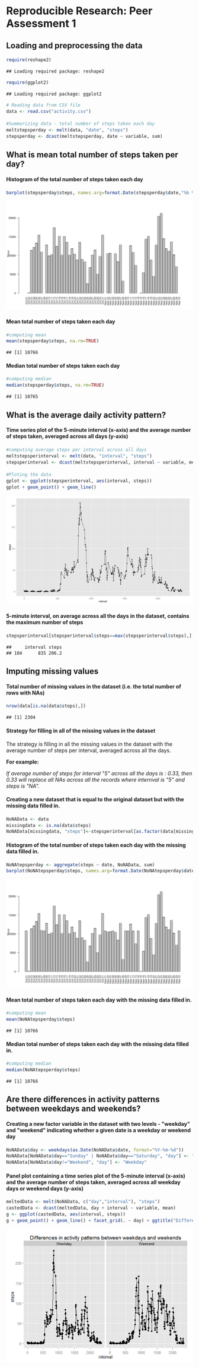 # Reproducible Research: Peer Assessment 1

## Loading and preprocessing the data

```r
require(reshape2)
```

```
## Loading required package: reshape2
```

```r
require(ggplot2)
```

```
## Loading required package: ggplot2
```

```r
# Reading data from CSV file
data <- read.csv("activity.csv")

#Summarizing data - total number of steps taken each day
meltstepsperday <- melt(data, "date", "steps")
stepsperday <- dcast(meltstepsperday, date ~ variable, sum)
```

## What is mean total number of steps taken per day?

#### Histogram of the total number of steps taken each day

```r
barplot(stepsperday$steps, names.arg=format.Date(stepsperday$date,"%b %d"), las=2, ylab="Steps")
```

![plot of chunk unnamed-chunk-2](./PA1_template_files/figure-html/unnamed-chunk-2.png) 

#### Mean total number of steps taken each day

```r
#computing mean
mean(stepsperday$steps, na.rm=TRUE)
```

```
## [1] 10766
```

#### Median total number of steps taken each day

```r
#computing median
median(stepsperday$steps, na.rm=TRUE)
```

```
## [1] 10765
```

## What is the average daily activity pattern?

#### Time series plot of the 5-minute interval (x-axis) and the average number of steps taken, averaged across all days (y-axis)

```r
#computing average steps per interval across all days
meltstepsperinterval <- melt(data, "interval", "steps")
stepsperinterval <- dcast(meltstepsperinterval, interval ~ variable, mean, na.rm=TRUE)

#Ploting the data
gplot <- ggplot(stepsperinterval, aes(interval, steps))
gplot + geom_point() + geom_line()
```

![plot of chunk unnamed-chunk-5](./PA1_template_files/figure-html/unnamed-chunk-5.png) 

#### 5-minute interval, on average across all the days in the dataset, contains the maximum number of steps

```r
stepsperinterval[stepsperinterval$steps==max(stepsperinterval$steps),]
```

```
##     interval steps
## 104      835 206.2
```

## Imputing missing values

#### Total number of missing values in the dataset (i.e. the total number of rows with NAs)

```r
nrow(data[is.na(data$steps),])
```

```
## [1] 2304
```

#### Strategy for filling in all of the missing values in the dataset
The strategy is filling in all the missing values in the dataset with the average number of steps per interval, averaged across all the days.

<b>For example:</b>

<p><i>
If average number of steps for interval "5" across all the days is : 0.33, then 0.33 will replace all NAs across all the records where internval is "5" and steps is "NA".
</i></p>

#### Creating a new dataset that is equal to the original dataset but with the missing data filled in.

```r
NoNAData <- data
missingdata <- is.na(data$steps)
NoNAData[missingdata, "steps"]<-stepsperinterval[as.factor(data[missingdata, "interval"]), "steps"]
```

#### Histogram of the total number of steps taken each day with the missing data filled in.

```r
NoNAtepsperday <- aggregate(steps ~ date, NoNAData, sum)
barplot(NoNAtepsperday$steps, names.arg=format.Date(NoNAtepsperday$date,"%b %d"), las=2, ylab="Steps")
```

![plot of chunk unnamed-chunk-9](./PA1_template_files/figure-html/unnamed-chunk-9.png) 

#### Mean total number of steps taken each day with the missing data filled in.

```r
#computing mean
mean(NoNAtepsperday$steps)
```

```
## [1] 10766
```

#### Median total number of steps taken each day with the missing data filled in.

```r
#computing median
median(NoNAtepsperday$steps)
```

```
## [1] 10766
```

## Are there differences in activity patterns between weekdays and weekends?

#### Creating a new factor variable in the dataset with two levels - "weekday" and "weekend" indicating whether a given date is a weekday or weekend day

```r
NoNAData$day <- weekdays(as.Date(NoNAData$date, format="%Y-%m-%d")) 
NoNAData[NoNAData$day=="Sunday" | NoNAData$day=="Saturday", "day"] <- "Weekend" 
NoNAData[NoNAData$day!="Weekend", "day"] <- "Weekday" 
```

#### Panel plot containing a time series plot of the 5-minute interval (x-axis) and the average number of steps taken, averaged across all weekday days or weekend days (y-axis)

```r
meltedData <- melt(NoNAData, c("day","interval"), "steps")
castedData <- dcast(meltedData, day + interval ~ variable, mean)
g <- ggplot(castedData, aes(interval, steps))
g + geom_point() + geom_line() + facet_grid(. ~ day) + ggtitle("Differences in activity patterns between weekdays and weekends")
```

![plot of chunk unnamed-chunk-13](./PA1_template_files/figure-html/unnamed-chunk-13.png) 

